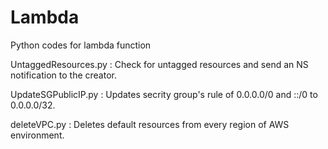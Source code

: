 # Lambda
Python codes for lambda function


UntaggedResources.py : Check for untagged resources and send an NS notification to the creator.

UpdateSGPublicIP.py : Updates secrity group's rule of 0.0.0.0/0 and ::/0 to 0.0.0.0/32.

deleteVPC.py : Deletes default resources from every region of AWS environment.
